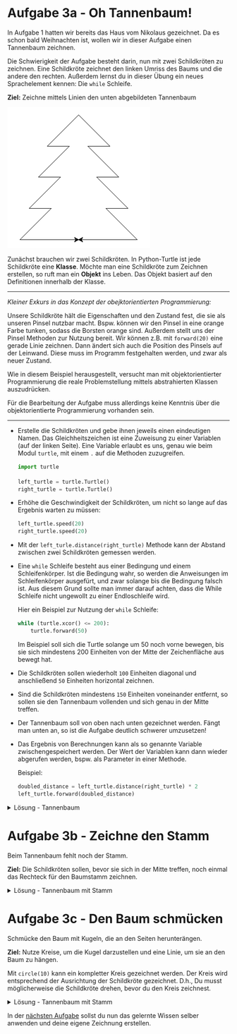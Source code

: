 # Aufgabe 3a - Oh Tannenbaum!

In Aufgabe 1 hatten wir bereits das Haus vom Nikolaus gezeichnet.
Da es schon bald Weihnachten ist, wollen wir in dieser Aufgabe einen Tannenbaum zeichnen.

Die Schwierigkeit der Aufgabe besteht darin, nun mit zwei Schildkröten zu zeichnen.
Eine Schildkröte zeichnet den linken Umriss des Baums und die andere den rechten.
Außerdem lernst du in dieser Übung ein neues Sprachelement kennen: Die `while` Schleife.

**Ziel:** Zeichne mittels Linien den unten abgebildeten Tannenbaum

![Tannenbaum](../Media/tannenbaum.png)

Zunächst brauchen wir zwei Schildkröten.
In Python-Turtle ist jede Schildkröte eine **Klasse**.
Möchte man eine Schildkröte zum Zeichnen erstellen, so ruft man ein **Objekt** ins Leben.
Das Objekt basiert auf den Definitionen innerhalb der Klasse.

***
*Kleiner Exkurs in das Konzept der obejktorientierten Programmierung:*

Unsere Schildkröte hält die Eigenschaften und den Zustand fest, die sie als unseren Pinsel nutzbar macht.
Bspw. können wir den Pinsel in eine orange Farbe tunken, sodass die Borsten orange sind.
Außerdem stellt uns der Pinsel Methoden zur Nutzung bereit.
Wir können z.B. mit `forward(20)` eine gerade Linie zeichnen.
Dann ändert sich auch die Position des Pinsels auf der Leinwand.
Diese muss im Programm festgehalten werden, und zwar als neuer Zustand.

Wie in diesem Beispiel herausgestellt, versucht man mit objektorientierter Programmierung
die reale Problemstellung mittels abstrahierten Klassen auszudrücken.

Für die Bearbeitung der Aufgabe muss allerdings keine Kenntnis über die objektorientierte Programmierung vorhanden sein.
***

- Erstelle die Schildkröten und gebe ihnen jeweils einen eindeutigen Namen.
    Das Gleichheitszeichen ist eine Zuweisung zu einer Variablen (auf der linken Seite).
    Eine Variable erlaubt es uns, genau wie beim Modul `turtle`, mit einem `.` auf die Methoden zuzugreifen.

    ```python
    import turtle
    
    left_turtle = turtle.Turtle()
    right_turtle = turtle.Turtle()
    ```

- Erhöhe die Geschwindigkeit der Schildkröten, um nicht so lange auf das Ergebnis warten zu müssen:
    
    ```python
    left_turtle.speed(20)
    right_turtle.speed(20)
    ```

- Mit der `left_turle.distance(right_turtle)` Methode kann der Abstand zwischen zwei Schildkröten gemessen werden.
- Eine `while` Schleife besteht aus einer Bedingung und einem Schleifenkörper.
    Ist die Bedingung wahr, so werden die Anweisungen im Schleifenkörper ausgefürt,
    und zwar solange bis die Bedingung falsch ist.
    Aus diesem Grund sollte man immer darauf achten, dass die While Schleife nicht ungewollt zu einer Endloschleife wird.
    
    Hier ein Beispiel zur Nutzung der `while` Schleife:
    
    ```python
    while (turtle.xcor() <= 200):
        turtle.forward(50)
    ```

    Im Beispiel soll sich die Turtle solange um 50 noch vorne bewegen, bis sie sich mindestens 200 Einheiten von der Mitte
    der Zeichenfläche aus bewegt hat.
- Die Schildkröten sollen wiederholt `100` Einheiten diagonal und anschließend `50` Einheiten horizontal zeichnen.
- Sind die Schildkröten mindestens `150` Einheiten voneinander entfernt, so sollen sie den Tannenbaum vollenden
    und sich genau in der Mitte treffen.
- Der Tannenbaum soll von oben nach unten gezeichnet werden.
    Fängt man unten an, so ist die Aufgabe deutlich schwerer umzusetzen!
- Das Ergebnis von Berechnungen kann als so genannte Variable zwischengespeichert werden.
    Der Wert der Variablen kann dann wieder abgerufen werden, bspw. als Parameter in einer Methode.
    
    Beispiel:
    ```python
    doubled_distance = left_turtle.distance(right_turtle) * 2
    left_turtle.forward(doubled_distance)
    ```
    
<details>
<summary>Lösung - Tannenbaum</summary>

```python
import turtle

left_turtle = turtle.Turtle()
right_turtle = turtle.Turtle()

right_turtle.speed(10)
left_turtle.speed(10)

left_turtle.left(180)
right_turtle.right(0)
left_turtle.left(45)
right_turtle.right(45)

while left_turtle.distance(right_turtle) < 150:
    left_turtle.forward(100)
    left_turtle.left(135)
    left_turtle.forward(50)
    left_turtle.right(135)
    right_turtle.forward(100)
    right_turtle.right(135)
    right_turtle.forward(50)
    right_turtle.left(135)
    
half_distance = left_turtle.distance(right_turtle) / 2
left_turtle.left(135)
left_turtle.forward(half_distance)
right_turtle.right(135)
right_turtle.forward(half_distance)
```

</details>

# Aufgabe 3b - Zeichne den Stamm

Beim Tannenbaum fehlt noch der Stamm.

**Ziel:** Die Schildkröten sollen, bevor sie sich in der Mitte treffen, noch einmal das Rechteck für den
Baumstamm zeichnen.

<details>
<summary>Lösung - Tannenbaum mit Stamm</summary>

```python
import turtle

left_turtle = turtle.Turtle()
right_turtle = turtle.Turtle()

right_turtle.speed(20)
left_turtle.speed(20)

left_turtle.left(180)
right_turtle.right(0)
left_turtle.left(45)
right_turtle.right(45)

while left_turtle.distance(right_turtle) < 150:
    left_turtle.forward(100)
    left_turtle.left(135)
    left_turtle.forward(50)
    left_turtle.right(135)
    right_turtle.forward(100)
    right_turtle.right(135)
    right_turtle.forward(50)
    right_turtle.left(135)
    
left_turtle.left(135)
right_turtle.right(135)
left_turtle.forward(60)
right_turtle.forward(60)

left_turtle.right(90)
right_turtle.left(90)
left_turtle.forward(50)
right_turtle.forward(50)

left_turtle.left(90)
right_turtle.right(90)
half_distance = left_turtle.distance(right_turtle) / 2
left_turtle.forward(half_distance)
right_turtle.forward(half_distance)
```
</details>

# Aufgabe 3c - Den Baum schmücken

Schmücke den Baum mit Kugeln, die an den Seiten herunterängen.

**Ziel:** Nutze Kreise, um die Kugel darzustellen und eine Linie, um sie an den Baum zu hängen.

Mit `circle(10)` kann ein kompletter Kreis gezeichnet werden.
Der Kreis wird entsprechend der Ausrichtung der Schildkröte gezeichnet.
D.h., Du musst möglicherweise die Schildkröte drehen, bevor du den Kreis zeichnest.

<details>
<summary>Lösung - Tannenbaum mit Stamm</summary>

```python
import turtle

left_turtle = turtle.Turtle()
right_turtle = turtle.Turtle()

right_turtle.speed(20)
left_turtle.speed(20)

left_turtle.left(180)
right_turtle.right(0)
left_turtle.left(45)
right_turtle.right(45)

while left_turtle.distance(right_turtle) < 150:
    left_turtle.forward(100)
    # Linke Kugel zeichnen
    left_turtle.left(45)
    left_turtle.forward(10)
    left_turtle.right(90)
    left_turtle.circle(10)
    left_turtle.right(90)
    left_turtle.forward(10)
    # Kugel gezeichnet
    left_turtle.right(90)
    left_turtle.forward(50)
    left_turtle.right(135)
    right_turtle.forward(100)
    # Rechte Kugel zeichnen
    right_turtle.right(45)
    right_turtle.forward(10)
    right_turtle.right(90)
    right_turtle.circle(10)
    right_turtle.right(90)
    right_turtle.forward(10)
    # Kugel gezeichnet
    right_turtle.left(90)
    right_turtle.forward(50)
    right_turtle.left(135)
    
left_turtle.left(135)
right_turtle.right(135)
left_turtle.forward(60)
right_turtle.forward(60)

left_turtle.right(90)
right_turtle.left(90)
left_turtle.forward(50)
right_turtle.forward(50)

left_turtle.left(90)
right_turtle.right(90)
half_distance = left_turtle.distance(right_turtle) / 2
left_turtle.forward(half_distance)
right_turtle.forward(half_distance)
```
</details>

In der [nächsten Aufgabe](A4_Kreatievuebung.md) sollst du nun das gelernte Wissen selber anwenden und deine eigene Zeichnung erstellen.